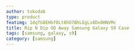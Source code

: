```yaml
---
author: tokodab
type: product
featimg: 1dqTG8EHbfOLt8hO7BhLEgLs8Dx0HNVMc
title: Rip N Dip GO Away Samsung Galaxy S9 Case
tags: [samsung, galaxy, s9]
category: [samsung]
---
```

